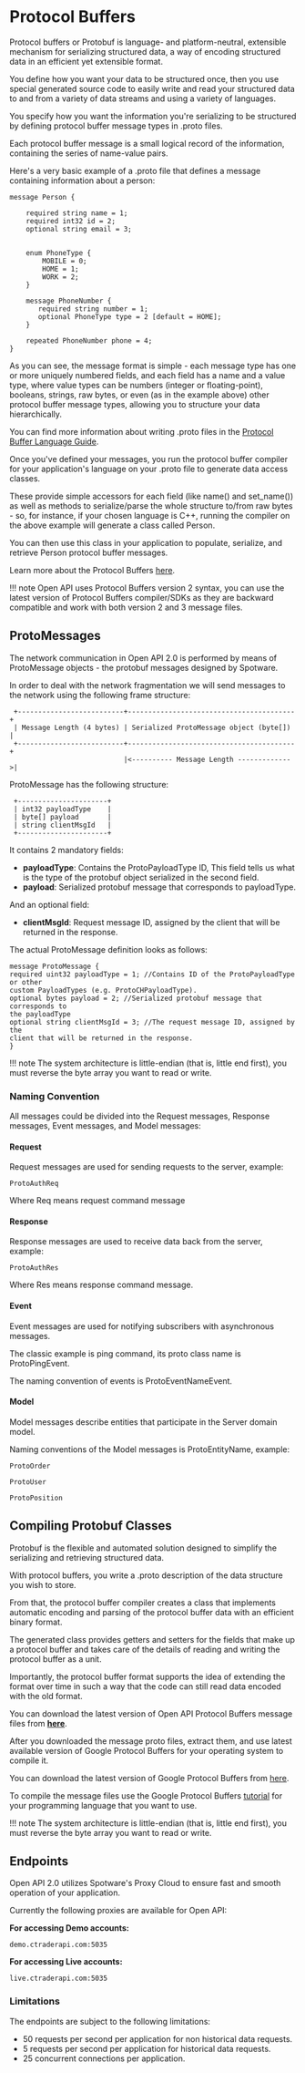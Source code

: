 # Protocol Buffers

Protocol buffers or Protobuf is language- and platform-neutral, extensible mechanism for serializing structured data, a way of encoding structured data in an efficient yet extensible format.

You define how you want your data to be structured once, then you use special generated source code to easily write and read your structured data to and from a variety of data streams and using a variety of languages.

You specify how you want the information you're serializing to be structured by defining protocol buffer message types in .proto files.

Each protocol buffer message is a small logical record of the information, containing the series of name-value pairs.

Here's a very basic example of a .proto file that defines a message containing information about a person:

```
message Person {

    required string name = 1;  
    required int32 id = 2;  
    optional string email = 3;  


    enum PhoneType {  
        MOBILE = 0;  
        HOME = 1;  
        WORK = 2;  
    }  

    message PhoneNumber {  
       required string number = 1;  
       optional PhoneType type = 2 [default = HOME];  
    }  

    repeated PhoneNumber phone = 4;  
}
```

As you can see, the message format is simple - each message type has one or more uniquely numbered fields, and each field has a name and a value type, where value types can be numbers (integer or floating-point), booleans, strings, raw bytes, or even (as in the example above) other protocol buffer message types, allowing you to structure your data hierarchically.

You can find more information about writing .proto files in the [Protocol Buffer Language Guide](https://developers.google.com/protocol-buffers/docs/proto).

Once you've defined your messages, you run the protocol buffer compiler for your application's language on your .proto file to generate data access classes.

These provide simple accessors for each field (like name() and set_name()) as well as methods to serialize/parse the whole structure to/from raw bytes - so, for instance, if your chosen language is C++, running the compiler on the above example will generate a class called Person.

You can then use this class in your application to populate, serialize, and retrieve Person protocol buffer messages.

Learn more about the Protocol Buffers [here](https://developers.google.com/protocol-buffers/docs/overview).

!!! note
    Open API uses Protocol Buffers version 2 syntax, you can use the latest version of Protocol Buffers compiler/SDKs as they are backward compatible and work with both version 2 and 3 message files.

## ProtoMessages

The network communication in Open API 2.0 is performed by means of ProtoMessage objects - the protobuf messages designed by Spotware.

In order to deal with the network fragmentation we will send messages to the network using the following frame structure:

```
 +--------------------------+-----------------------------------------+  
 | Message Length (4 bytes) | Serialized ProtoMessage object (byte[]) |  
 +--------------------------+-----------------------------------------+  
                            |<---------- Message Length ------------->|
```

ProtoMessage has the following structure:

```
 +----------------------+  
 | int32 payloadType    |  
 | byte[] payload       |  
 | string clientMsgId   |  
 +----------------------+
```

It contains 2 mandatory fields:

* **payloadType**: Contains the ProtoPayloadType ID, This field tells us what is the type of the protobuf object serialized in the second field.
* **payload**: Serialized protobuf message that corresponds to payloadType.

And an optional field:

* **clientMsgId**: Request message ID, assigned by the client that will be returned in the response.

The actual ProtoMessage definition looks as follows:

```
message ProtoMessage {  
required uint32 payloadType = 1; //Contains ID of the ProtoPayloadType or other
custom PayloadTypes (e.g. ProtoCHPayloadType).  
optional bytes payload = 2; //Serialized protobuf message that corresponds to
the payloadType  
optional string clientMsgId = 3; //The request message ID, assigned by the
client that will be returned in the response.  
}
```

!!! note
    The system architecture is little-endian (that is, little end first), you must reverse the byte array you want to read or write.

### Naming Convention

All messages could be divided into the Request messages, Response messages, Event messages, and Model messages:

#### Request

Request messages are used for sending requests to the server, example:

```
ProtoAuthReq
```

Where Req means request command message

#### Response

Response messages are used to receive data back from the server, example:

```
ProtoAuthRes
```

Where Res means response command message.

#### Event

Event messages are used for notifying subscribers with asynchronous messages.

The classic example is ping command, its proto class name is ProtoPingEvent.

The naming convention of events is ProtoEventNameEvent.

#### Model

Model messages describe entities that participate in the Server domain model.

Naming conventions of the Model messages is ProtoEntityName, example:

```
ProtoOrder

ProtoUser

ProtoPosition
```

## Compiling Protobuf Classes

Protobuf is the flexible and automated solution designed to simplify the serializing and retrieving structured data. 

With protocol buffers, you write a .proto description of the data structure you wish to store.

From that, the protocol buffer compiler creates a class that implements automatic encoding and parsing of the protocol buffer data with an efficient binary format.

The generated class provides getters and setters for the fields that make up a protocol buffer and takes care of the details of reading and writing the protocol buffer as a unit.

Importantly, the protocol buffer format supports the idea of extending the format over time in such a way that the code can still read data encoded with the old format.

You can download the latest version of Open API Protocol Buffers message files from [**here**](https://github.com/spotware/openapi-proto-messages).

After you downloaded the message proto files, extract them, and use latest available version of Google Protocol Buffers for your operating system to compile it.

You can download the latest version of Google Protocol Buffers from [here](https://github.com/protocolbuffers/protobuf/releases).

To compile the message files use the Google Protocol Buffers [tutorial](https://developers.google.com/protocol-buffers/docs/tutorials) for your programming language that you want to use.

!!! note
    The system architecture is little-endian (that is, little end first), you must reverse the byte array you want to read or write.

## Endpoints

Open API 2.0 utilizes Spotware's Proxy Cloud to ensure fast and smooth operation of your application.

Currently the following proxies are available for Open API:

**For accessing Demo accounts:**

```
demo.ctraderapi.com:5035
```
**For accessing Live accounts:**

```
live.ctraderapi.com:5035
```

### Limitations
The endpoints are subject to the following limitations:

 * 50 requests per second per application for non historical data requests.
 * 5 requests per second per application for historical data requests.
 * 25 concurrent connections per application.